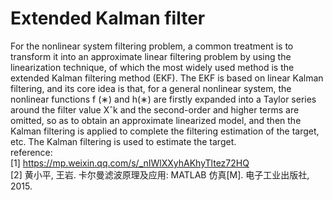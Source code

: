 # Extended Kalman filter
For the nonlinear system filtering problem, a common treatment is to transform it into an approximate linear filtering problem by using the linearization technique, of which the most widely used method is the extended Kalman filtering method (EKF). The EKF is based on linear Kalman filtering, and its core idea is that, for a general nonlinear system, the nonlinear functions f (∗) and h(∗) are firstly expanded into a Taylor series around the filter value Xˆk and the second-order and higher terms are omitted, so as to obtain an approximate linearized model, and then the Kalman filtering is applied to complete the filtering estimation of the target, etc. The Kalman filtering is used to estimate the target.  
reference:  
[1] https://mp.weixin.qq.com/s/_nIWlXXyhAKhyTltez72HQ  
[2] 黄小平, 王岩. 卡尔曼滤波原理及应用: MATLAB 仿真[M]. 电子工业出版社, 2015.  